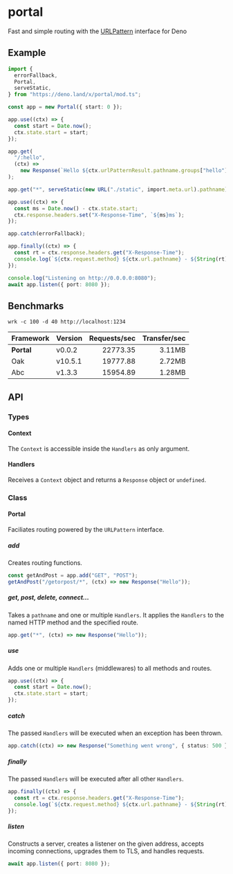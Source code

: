 # portal

Fast and simple routing with the
[URLPattern](https://developer.mozilla.org/en-US/docs/Web/API/URLPattern/exec)
interface for Deno

## Example

```ts
import {
  errorFallback,
  Portal,
  serveStatic,
} from "https://deno.land/x/portal/mod.ts";

const app = new Portal({ start: 0 });

app.use((ctx) => {
  const start = Date.now();
  ctx.state.start = start;
});

app.get(
  "/:hello",
  (ctx) =>
    new Response(`Hello ${ctx.urlPatternResult.pathname.groups["hello"]}`),
);

app.get("*", serveStatic(new URL("./static", import.meta.url).pathname));

app.use((ctx) => {
  const ms = Date.now() - ctx.state.start;
  ctx.response.headers.set("X-Response-Time", `${ms}ms`);
});

app.catch(errorFallback);

app.finally((ctx) => {
  const rt = ctx.response.headers.get("X-Response-Time");
  console.log(`${ctx.request.method} ${ctx.url.pathname} - ${String(rt)}`);
});

console.log("Listening on http://0.0.0.0:8080");
await app.listen({ port: 8080 });
```

## Benchmarks

`wrk -c 100 -d 40 http://localhost:1234`

| Framework  | Version | Requests/sec | Transfer/sec |
| :--------- | :------ | -----------: | -----------: |
| **Portal** | v0.0.2  |     22773.35 |       3.11MB |
| Oak        | v10.5.1 |     19777.88 |       2.72MB |
| Abc        | v1.3.3  |     15954.89 |       1.28MB |

## API

### Types

#### Context

The `Context` is accessible inside the `Handlers` as only argument.

#### Handlers

Receives a `Context` object and returns a `Response` object or `undefined`.

### Class

#### Portal

Faciliates routing powered by the `URLPattern` interface.

##### add

Creates routing functions.

```ts
const getAndPost = app.add("GET", "POST");
getAndPost("/getorpost/*", (ctx) => new Response("Hello"));
```

##### get, post, delete, connect...

Takes a `pathname` and one or multiple `Handlers`. It applies the `Handlers` to
the named HTTP method and the specified route.

```ts
app.get("*", (ctx) => new Response("Hello"));
```

##### use

Adds one or multiple `Handlers` (middlewares) to all methods and routes.

```ts
app.use((ctx) => {
  const start = Date.now();
  ctx.state.start = start;
});
```

##### catch

The passed `Handlers` will be executed when an exception has been thrown.

```ts
app.catch((ctx) => new Response("Something went wrong", { status: 500 }));
```

##### finally

The passed `Handlers` will be executed after all other `Handlers`.

```ts
app.finally((ctx) => {
  const rt = ctx.response.headers.get("X-Response-Time");
  console.log(`${ctx.request.method} ${ctx.url.pathname} - ${String(rt)}`);
});
```

##### listen

Constructs a server, creates a listener on the given address, accepts incoming
connections, upgrades them to TLS, and handles requests.

```ts
await app.listen({ port: 8080 });
```

